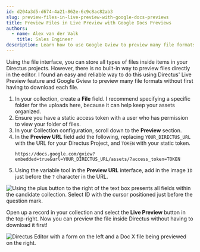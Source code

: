 ```yaml
---
id: d204a3d5-d674-4a21-862e-6c9c8ac82ab3
slug: preview-files-in-live-preview-with-google-docs-previews
title: Preview Files in Live Preview with Google Docs Previews
authors:
  - name: Alex van der Valk
    title: Sales Engineer
description: Learn how to use Google Gview to preview many file formats in Directus Editor.
---
```

Using the file interface, you can store all types of files inside items in your Directus projects. However, there is no built-in way to preview files directly in the editor. I found an easy and reliable way to do this using Directus' Live Preview feature and Google Gview to preview many file formats without first having to download each file.

1. In your collection, create a **File** field. I recommend specifying a specific folder for the uploads here, because it can help keep your assets organized.
2. Ensure you have a static access token with a user who has permission to view your folder of files.
3. In your Collection configuration, scroll down to the **Preview** section.
4. In the **Preview URL** field add the following, replacing `YOUR_DIRECTUS_URL` with the URL for your Directus Project, and `TOKEN` with your static token.
	```
    https://docs.google.com/gview?embedded=true&url=YOUR_DIRECTUS_URL/assets/?access_token=TOKEN
    ```
5. Using the variable tool in the **Preview URL** interface, add in the image `ID` just before the `?` character in the URL.

![Using the plus button to the right of the text box presents all fields within the candidate collection. Select ID with the cursor positioned just before the question mark.](https://product-team.directus.app/assets/d4018c0d-65e1-42f7-a957-660069934abc.webp)

Open up a record in your collection and select the **Live Preview** button in the top-right. Now you can preview the file inside Directus without having to download it first!

![Directus Editor with a form on the left and a Doc X file being previewed on the right.](https://product-team.directus.app/assets/a5aba0b0-c254-41d5-987d-78859077604b.webp)
